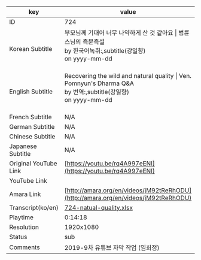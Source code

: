 |  key  |  value  |
|-------|---------|
| ID            | 724 |
| Korean Subtitle | 부모님께 기대어 너무 나약하게 산 것 같아요 \| 법륜스님의 즉문즉설<br>by 한국어녹취:,subtitle(강일향)<br>on yyyy-mm-dd<br><br>|
| English Subtitle | Recovering the wild and natural quality \| Ven. Pomnyun's Dharma Q&A<br>by 번역:,subtitle(강일향)<br>on yyyy-mm-dd<br><br>|
| French Subtitle | N/A |
| German Subtitle | N/A |
| Chinese Subtitle | N/A |
| Japanese Subtitle | N/A |
| Original YouTube Link  | [https://youtu.be/rq4A997eENI](https://youtu.be/rq4A997eENI) |
| YouTube Link  |  |
| Amara Link    | [http://amara.org/en/videos/jM92tReRhODU](http://amara.org/en/videos/jM92tReRhODU) |
| Transcript(ko/en) | [724-natual-quality.xlsx](https://github.com/jungtosociety/dharma-qna/raw/master/sub/724/724-natual-quality.xlsx) |
| Playtime | 0:14:18 |
| Resolution | 1920x1080|
| Status | sub |
| Comments | 2019-9차 유튜브 자막 작업 (임희정) |
